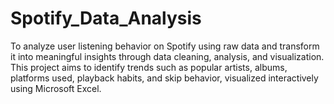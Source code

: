# Spotify_Data_Analysis
To analyze user listening behavior on Spotify using raw data and transform it into meaningful insights through data cleaning, analysis, and visualization. This project aims to identify trends such as popular artists, albums, platforms used, playback habits, and skip behavior, visualized interactively using Microsoft Excel.
